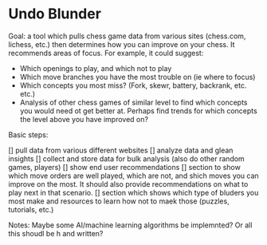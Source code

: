 # Undo Blunder

Goal: a tool which pulls chess game data from various sites (chess.com, lichess, etc.) then determines how you can improve on your chess. It recommends areas of focus. For example, it could suggest:
 
* Which openings to play, and which not to play 
* Which move branches you have the most trouble on (ie where to focus)
* Which concepts you most miss? (Fork, skewr, battery, backrank, etc. etc.)
* Analysis of other chess games of similar level to find which concepts you would need ot get better at. Perhaps find trends for which concepts the level above you have improved on?

Basic steps:

[] pull data from various different websites
[] analyze data and glean insights
[] collect and store data for bulk analysis (also do other random games, players)
[] show end user recommendations
[] section to show which move orders are well played, which are not, and shich moves you can improve on the most. It should also provide recommendations on what to play next in that scenario. 
[] section which shows which type of bluders you most make and resources to learn how not to maek those (puzzles, tutorials, etc.)


Notes:
Maybe some AI/machine learning algorithms be implemnted? Or all this shoudl be h and written? 
